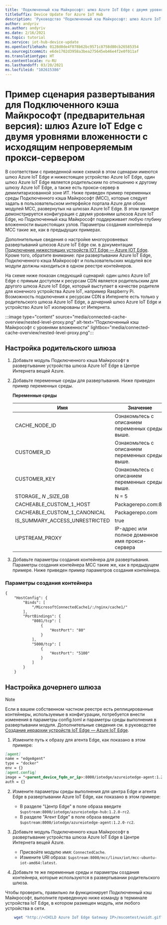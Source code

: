 ```yaml
---
title: 'Подключенный кэш Майкрософт: шлюз Azure IoT Edge с двумя уровнями вложенности с исходящим непроверяемым прокси-сервером | Документация Майкрософт'
titleSuffix: Device Update for Azure IoT Hub
description: 'Руководство "Подключенный кэш Майкрософт: шлюз Azure IoT Edge с двумя уровнями вложенности с исходящим непроверяемым прокси-сервером"'
author: andyriv
ms.author: andyriv
ms.date: 2/16/2021
ms.topic: tutorial
ms.service: iot-hub-device-update
ms.openlocfilehash: 0128d0de4f078b62bc9571c8758d80cb26585354
ms.sourcegitcommit: e6de1702d3958a3bea275645eb46e4f2e0f011af
ms.translationtype: HT
ms.contentlocale: ru-RU
ms.lasthandoff: 03/20/2021
ms.locfileid: "102615386"
---
```

# <a name="microsoft-connected-cache-preview-deployment-scenario-sample-two-level-nested-azure-iot-edge-gateway-with-outbound-unauthenticated-proxy"></a>Пример сценария развертывания для Подключенного кэша Майкрософт (предварительная версия): шлюз Azure IoT Edge с двумя уровнями вложенности с исходящим непроверяемым прокси-сервером

В соответствии с приведенной ниже схемой в этом сценарии имеются шлюз Azure IoT Edge и нижестоящее устройство Azure IoT Edge, один шлюз Azure IoT Edge является родительским по отношению к другому шлюзу Azure IoT Edge, а также есть прокси-сервер в демилитаризованной зоне ИТ. Ниже приведен пример переменных среды Подключенного кэша Майкрософт (MCC), которые следует задать в пользовательском интерфейсе портала Azure для обоих модулей MCC, развернутых на шлюзах Azure IoT Edge. В этом примере демонстрируется конфигурация с двумя уровнями шлюзов Azure IoT Edge, но Подключенный кэш Майкрософт поддерживает любую глубину вложенности вышестоящих узлов. Параметры создания контейнера MCC такие же, как в предыдущих примерах.

Дополнительные сведения о настройке многоуровневых развертываний шлюзов Azure IoT Edge см. в документации [Подключение нижестоящих устройств IOT Edge — Azure IOT Edge](https://docs.microsoft.com/azure/iot-edge/how-to-connect-downstream-iot-edge-device?view=iotedge-2020-11&tabs=azure-portal&preserve-view=true). Кроме того, обратите внимание: при развертывании Azure IoT Edge, Подключенного кэша Майкрософт и пользовательских модулей все модули должны находиться в одном реестре контейнеров.

На схеме ниже показан следующий сценарий: один шлюз Azure IoT Edge с прямым доступом к ресурсам CDN является родительским для другого шлюза Azure IoT Edge, который выступает в качестве родителя для конечного устройства Azure IoT, например Raspberry Pi. Возможность подключения к ресурсам CDN в Интернете есть только у родительского шлюза Azure IoT Edge, а дочерний шлюз Azure IoT Edge и устройство Azure IoT изолированы от Интернета. 

  :::image type="content" source="media/connected-cache-overview/nested-level-proxy.png" alt-text="Подключенный кэш Майкрософт с уровнями вложенности" lightbox="media/connected-cache-overview/nested-level-proxy.png":::

## <a name="parent-gateway-configuration"></a>Настройка родительского шлюза

1. Добавьте модуль Подключенного кэша Майкрософт в развертывание устройства шлюза Azure IoT Edge в Центре Интернета вещей Azure.
2. Добавьте переменные среды для развертывания. Ниже приведен пример переменных среды.

    **Переменные среды**

    | Имя                 | Значение                                       |
    | ----------------------------- | --------------------------------------------| 
    | CACHE_NODE_ID                 | Ознакомьтесь с описанием переменных среды выше. |
    | CUSTOMER_ID                   | Ознакомьтесь с описанием переменных среды выше. |
    | CUSTOMER_KEY                  | Ознакомьтесь с описанием переменных среды выше. |
    | STORAGE_ *N* _SIZE_GB           | N = 5                                       |
    | CACHEABLE_CUSTOM_1_HOST       | Packagerepo.com:80                          |
    | CACHEABLE_CUSTOM_1_CANONICAL  | Packagerepo.com                             |
    | IS_SUMMARY_ACCESS_UNRESTRICTED| true                                        |
    | UPSTREAM_PROXY                | IP-адрес или полное доменное имя прокси-сервера                     |

3. Добавьте параметры создания контейнера для развертывания. Параметры создания контейнера MCC такие же, как в предыдущем примере. Ниже приведен пример параметров создания контейнера.

### <a name="container-create-options"></a>Параметры создания контейнера

```markdown
{
    "HostConfig": {
        "Binds": [
            "/MicrosoftConnectedCache1/:/nginx/cache1/"
        ],
        "PortBindings": {
            "8081/tcp": [
                {
                    "HostPort": "80"
                }
            ],
            "5000/tcp": [
                {
                    "HostPort": "5100"
                }
            ]
        }
    }
```

## <a name="child-gateway-configuration"></a>Настройка дочернего шлюза

>[!Note]
>Если в вашем собственном частном реестре есть реплицированные контейнеры, используемые в конфигурации, потребуется внести изменения в параметры config.toml и параметры среды выполнения в развертывании модуля. Дополнительные сведения см. в руководстве [Создание иерархии устройств IoT Edge — Azure IoT Edge](https://docs.microsoft.com/azure/iot-edge/tutorial-nested-iot-edge?view=iotedge-2020-11&tabs=azure-portal&preserve-view=true#deploy-modules-to-the-lower-layer-device).

1. Измените путь к образу для агента Edge, как показано в этом примере:

```markdown
[agent]
name = "edgeAgent"
type = "docker"
env = {}
[agent.config]
image = "<parent_device_fqdn_or_ip>:8000/iotedge/azureiotedge-agent:1.2.0-rc2"
auth = {}
```
2. Измените параметры среды выполнения для центра Edge и агента Edge в развертывании Azure IoT Edge, как показано в этом примере:
    
    * В разделе "Центр Edge" в поле образа введите ```$upstream:8000/iotedge/azureiotedge-hub:1.2.0-rc2```.
    * В разделе "Агент Edge" в поле образа введите ```$upstream:8000/iotedge/azureiotedge-agent:1.2.0-rc2```.

3. Добавьте модуль Подключенного кэша Майкрософт в развертывание устройства шлюза Azure IoT Edge в Центре Интернета вещей Azure.

   * Присвойте модулю имя: ```ConnectedCache```.
   * Измените URI образа: ```$upstream:8000/mcc/linux/iot/mcc-ubuntu-iot-amd64:latest```.

4. Добавьте те же переменные среды и параметры создания контейнера, которые используются в развертывании родительского шлюза.

Чтобы проверить, правильно ли функционирует Подключенный кэш Майкрософт, выполните приведенную ниже команду в терминале устройства IoT Edge, в котором размещен модуль, или любого устройства в сети.

```bash
    wget "http://<CHILD Azure IoT Edge Gateway IP>/mscomtest/wuidt.gif?cacheHostOrigin=au.download.windowsupdate.com
```